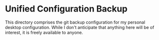 Unified Configuration Backup
============================

This directory comprises the git backup configuration for my personal
desktop configuration.  While I don't anticipate that anything here
will be of interest, it is freely available to anyone.
